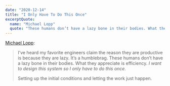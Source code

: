 ```yaml
---
date: "2020-12-14"
title: "I Only Have To Do This Once"
excerptQuote:
  name: "Michael Lopp"
  quote: "These humans don’t have a lazy bone in their bodies. What they appreciate is efficiency. I want to design this system so I only have to do this once."
---
```


[Michael Lopp](https://www.oreilly.com/library/view/the-art-of/9781492045687/):

> I’ve heard my favorite engineers claim the reason they are productive is because they are lazy. It’s a humblebrag. These humans don’t have a lazy bone in their bodies. What they appreciate is efficiency. _I want to design this system so I only have to do this once._
>
> Setting up the initial conditions and letting the work just happen.
